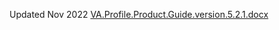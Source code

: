
Updated Nov 2022
[VA.Profile.Product.Guide.version.5.2.1.docx](https://github.com/department-of-veterans-affairs/va.gov-team/files/10059605/VA.Profile.Product.Guide.version.5.2.1.docx)
